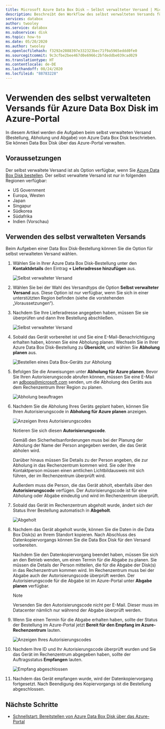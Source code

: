 ```yaml
---
title: Microsoft Azure Data Box Disk – Selbst verwalteter Versand | Microsoft-Dokumentation
description: Beschreibt den Workflow des selbst verwalteten Versands für Azure Data Box Disk-Geräte.
services: databox
author: twooley
ms.service: databox
ms.subservice: disk
ms.topic: how-to
ms.date: 05/20/2020
ms.author: twooley
ms.openlocfilehash: f3292e2088397e332323bec71f9a5965eddd0fe0
ms.sourcegitcommit: 9c3cfbe2bee467d0e6966c2bfdeddbe039cad029
ms.translationtype: HT
ms.contentlocale: de-DE
ms.lasthandoff: 08/24/2020
ms.locfileid: "88783228"
---
```

# <a name="use-self-managed-shipping-for-azure-data-box-disk-in-the-azure-portal"></a>Verwenden des selbst verwalteten Versands für Azure Data Box Disk im Azure-Portal

In diesem Artikel werden die Aufgaben beim selbst verwalteten Versand (Bestellung, Abholung und Abgabe) von Azure Data Box Disk beschrieben. Sie können Data Box Disk über das Azure-Portal verwalten.

## <a name="prerequisites"></a>Voraussetzungen

Der selbst verwaltete Versand ist als Option verfügbar, wenn Sie [Azure Data Box Disk bestellen](data-box-disk-deploy-ordered.md). Der selbst verwaltete Versand ist nur in folgenden Regionen verfügbar:

* US Government
* Europa, Westen
* Japan
* Singapur
* Südkorea
* Südafrika
* Indien (Vorschau)

## <a name="use-self-managed-shipping"></a>Verwenden des selbst verwalteten Versands

Beim Aufgeben einer Data Box Disk-Bestellung können Sie die Option für selbst verwalteten Versand wählen.

1. Wählen Sie in Ihrer Azure Data Box Disk-Bestellung unter den **Kontaktdetails**  den Eintrag **+ Lieferadresse hinzufügen** aus.

   ![Selbst verwalteter Versand](media\data-box-portal-customer-managed-shipping\choose-self-managed-shipping-1.png)

2. Wählen Sie bei der Wahl des Versandtyps die Option **Selbst verwalteter Versand** aus. Diese Option ist nur verfügbar, wenn Sie sich in einer unterstützten Region befinden (siehe die vorstehenden „Voraussetzungen“).

3. Nachdem Sie Ihre Lieferadresse angegeben haben, müssen Sie sie überprüfen und dann Ihre Bestellung abschließen.

   ![Selbst verwalteter Versand](media\data-box-portal-customer-managed-shipping\choose-self-managed-shipping-2.png)

4. Sobald das Gerät vorbereitet ist und Sie eine E-Mail-Benachrichtigung erhalten haben, können Sie eine Abholung planen. Wechseln Sie in Ihrer Azure Data Box Disk-Bestellung zu **Übersicht**, und wählen Sie **Abholung planen** aus.

   ![Bestellen eines Data Box-Geräts zur Abholung](media\data-box-disk-portal-customer-managed-shipping\data-box-disk-user-pickup-01b.png)

5. Befolgen Sie die Anweisungen unter **Abholung für Azure planen**. Bevor Sie Ihren Autorisierungscode abrufen können, müssen Sie eine E-Mail an [adbops@microsoft.com](mailto:adbops@microsoft.com) senden, um die Abholung des Geräts aus dem Rechenzentrum Ihrer Region zu planen.

   ![Abholung beauftragen](media\data-box-disk-portal-customer-managed-shipping\data-box-disk-user-pickup-02c.png)

6. Nachdem Sie die Abholung Ihres Geräts geplant haben, können Sie Ihren Autorisierungscode in **Abholung für Azure planen** anzeigen.

   ![Anzeigen Ihres Autorisierungscodes](media\data-box-disk-portal-customer-managed-shipping\data-box-disk-authcode-01b.png)

   Notieren Sie sich diesen **Autorisierungscode**.

   Gemäß den Sicherheitsanforderungen muss bei der Planung der Abholung der Name der Person angegeben werden, die das Gerät abholen wird.

   Darüber hinaus müssen Sie Details zu der Person angeben, die zur Abholung in das Rechenzentrum kommen wird. Sie oder Ihre Kontaktperson müssen einen amtlichen Lichtbildausweis mit sich führen, der im Rechenzentrum überprüft wird.

   Außerdem muss die Person, die das Gerät abholt, ebenfalls über den **Autorisierungscode** verfügen. Der Autorisierungscode ist für eine Abholung oder Abgabe eindeutig und wird im Rechenzentrum überprüft.

7. Sobald das Gerät im Rechenzentrum abgeholt wurde, ändert sich der Status Ihrer Bestellung automatisch in **Abgeholt**.

   ![Abgeholt](media\data-box-disk-portal-customer-managed-shipping\data-box-disk-ready-disk-01b.png)

8. Nachdem das Gerät abgeholt wurde, können Sie die Daten in die Data Box Disk(s) an Ihrem Standort kopieren. Nach Abschluss des Datenkopiervorgangs können Sie die Data Box Disk für den Versand vorbereiten.

   Nachdem Sie den Datenkopiervorgang beendet haben, müssen Sie sich an den Betrieb wenden, um einen Termin für die Abgabe zu planen. Sie müssen die Details der Person mitteilen, die für die Abgabe der Disk(s) in das Rechenzentrum kommen wird. Im Rechenzentrum muss bei der Abgabe auch der Autorisierungscode überprüft werden. Der Autorisierungscode für die Abgabe ist im Azure-Portal unter **Abgabe planen** verfügbar.

   > [!NOTE]
   > Versenden Sie den Autorisierungscode nicht per E-Mail. Dieser muss im Datacenter nämlich nur während der Abgabe überprüft werden.

9. Wenn Sie einen Termin für die Abgabe erhalten haben, sollte der Status der Bestellung im Azure-Portal jetzt **Bereit für den Empfang im Azure-Rechenzentrum** lauten.

   ![Anzeigen Ihres Autorisierungscodes](media\data-box-disk-portal-customer-managed-shipping\data-box-disk-authcode-dropoff-02b.png)

10. Nachdem Ihre ID und Ihr Autorisierungscode überprüft wurden und Sie das Gerät im Rechenzentrum abgegeben haben, sollte der Auftragsstatus **Empfangen** lauten.

    ![Empfang abgeschlossen](media\data-box-disk-portal-customer-managed-shipping\data-box-disk-received-01a.png)

11. Nachdem das Gerät empfangen wurde, wird der Datenkopiervorgang fortgesetzt. Nach Beendigung des Kopiervorgangs ist die Bestellung abgeschlossen.

## <a name="next-steps"></a>Nächste Schritte

* [Schnellstart: Bereitstellen von Azure Data Box Disk über das Azure-Portal](data-box-disk-quickstart-portal.md)
